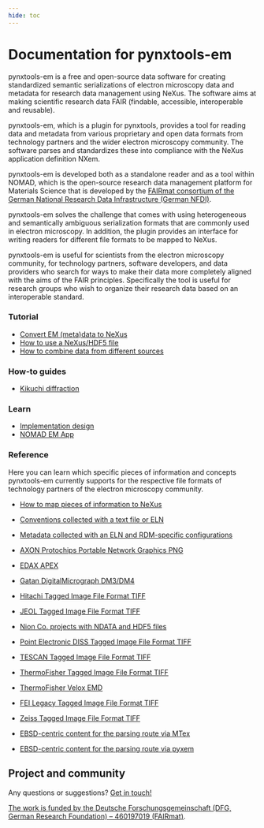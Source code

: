 ```yaml
---
hide: toc
---
```


# Documentation for pynxtools-em

pynxtools-em is a free and open-source data software for creating standardized semantic serializations of electron microscopy data and metadata for research data management using NeXus. The software aims at making scientific research data FAIR (findable, accessible, interoperable and reusable).

pynxtools-em, which is a plugin for pynxtools, provides a tool for reading data and metadata from various proprietary and open data formats from technology partners and the wider electron microscopy community. The software parses and standardizes these into compliance with the NeXus application definition NXem.

pynxtools-em is developed both as a standalone reader and as a tool within NOMAD, which is the open-source research data management platform for Materials Science that is developed by the [FAIRmat consortium of the German National Research Data Infrastructure (German NFDI)](https://www.nfdi.de/consortia-fairmat/?lang=en).

pynxtools-em solves the challenge that comes with using heterogeneous and semantically ambiguous serialization formats that are commonly used in electron microscopy. In addition, the plugin provides an interface for writing readers for different file formats to be mapped to NeXus.

pynxtools-em is useful for scientists from the electron microscopy community, for technology partners, software developers, and data providers who search for ways to make their data more completely aligned with the aims of the FAIR principles. Specifically the tool is useful for research groups who wish to organize their research data based on an interoperable standard.

<div markdown="block" class="home-grid">
<div markdown="block">

### Tutorial
<!--This is the place where to add documentation of [diátaxis](https://diataxis.fr) content type tutorial.-->

- [Convert EM (meta)data to NeXus](tutorial/standalone.md)
- [How to use a NeXus/HDF5 file](tutorial/nexusio.md)
- [How to combine data from different sources](tutorial/examples.md)

</div>
<div markdown="block">

### How-to guides
<!--This is the place where to add documentation of [diátaxis](https://diataxis.fr) content type how-to guides.-->

- [Kikuchi diffraction](how-tos/kikuchi.md)

</div>

<div markdown="block">

### Learn
<!--This is the place where to add documentation of [diátaxis](https://diataxis.fr) content type explanation.-->

- [Implementation design](explanation/implementation.md)
- [NOMAD EM App](explanation/emapp.md)

</div>
<div markdown="block">

### Reference
<!--This is the place where to add documentation of [diátaxis](https://diataxis.fr) content type reference.-->
Here you can learn which specific pieces of information and concepts pynxtools-em currently supports
for the respective file formats of technology partners of the electron microscopy community.

- [How to map pieces of information to NeXus](reference/contextualization.md)

- [Conventions collected with a text file or ELN](reference/conventions.md)
- [Metadata collected with an ELN and RDM-specific configurations](reference/eln_and_cfg.md)

- [AXON Protochips Portable Network Graphics PNG](reference/zip_png_axon.md)
- [EDAX APEX](reference/hfive_apex.md)
- [Gatan DigitalMicrograph DM3/DM4](reference/rsciio_gatan.md)
- [Hitachi Tagged Image File Format TIFF](reference/tiff_hitachi.md)
- [JEOL Tagged Image File Format TIFF](reference/tiff_jeol.md)
- [Nion Co. projects with NDATA and HDF5 files](reference/nxs_nion.md)
- [Point Electronic DISS Tagged Image File Format TIFF](reference/tiff_point.md)
- [TESCAN Tagged Image File Format TIFF](reference/tiff_tescan.md)
- [ThermoFisher Tagged Image File Format TIFF](reference/tiff_tfs.md)
- [ThermoFisher Velox EMD](reference/rsciio_velox.md)
- [FEI Legacy Tagged Image File Format TIFF](reference/tiff_fei.md)
- [Zeiss Tagged Image File Format TIFF](reference/tiff_zeiss.md)
- [EBSD-centric content for the parsing route via MTex](how-tos/mtex.md)
- [EBSD-centric content for the parsing route via pyxem](how-tos/pyxem.md)

</div>
</div>

<h2>Project and community</h2>
<!-- - [NOMAD code guidelines](https://nomad-lab.eu/prod/v1/staging/docs/reference/code_guidelines.html) -->

Any questions or suggestions? [Get in touch!](https://www.fair-di.eu/fairmat/about-fairmat/team-fairmat)

[The work is funded by the Deutsche Forschungsgemeinschaft (DFG, German Research Foundation) – 460197019 (FAIRmat)](https://gepris.dfg.de/gepris/projekt/460197019?language=en).
